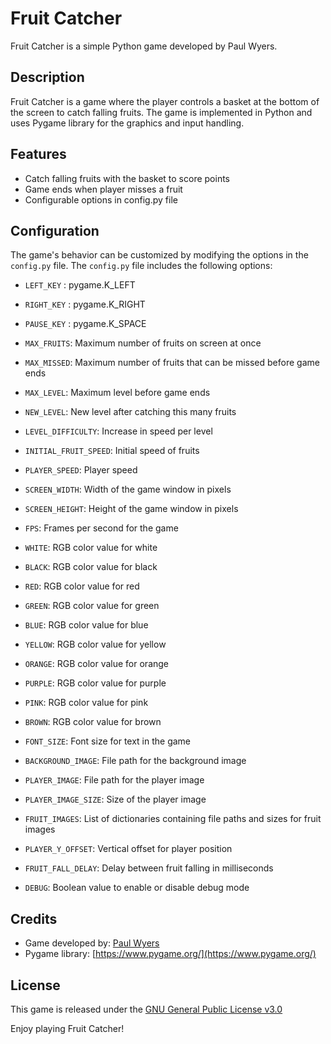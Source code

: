 # Fruit Catcher

Fruit Catcher is a simple Python game developed by Paul Wyers.

## Description

Fruit Catcher is a game where the player controls a basket at the bottom of the screen to catch falling fruits. 
The game is implemented in Python and uses Pygame library for the graphics and input handling.

## Features

- Catch falling fruits with the basket to score points
- Game ends when player misses a fruit 
- Configurable options in config.py file

## Configuration

The game's behavior can be customized by modifying the options in the `config.py` file. 
The `config.py` file includes the following options:

- `LEFT_KEY` : pygame.K_LEFT
- `RIGHT_KEY` : pygame.K_RIGHT
- `PAUSE_KEY` : pygame.K_SPACE

- `MAX_FRUITS`: Maximum number of fruits on screen at once
- `MAX_MISSED`: Maximum number of fruits that can be missed before game ends
- `MAX_LEVEL`: Maximum level before game ends
- `NEW_LEVEL`: New level after catching this many fruits
- `LEVEL_DIFFICULTY`: Increase in speed per level
- `INITIAL_FRUIT_SPEED`: Initial speed of fruits
- `PLAYER_SPEED`: Player speed

- `SCREEN_WIDTH`: Width of the game window in pixels
- `SCREEN_HEIGHT`: Height of the game window in pixels
- `FPS`: Frames per second for the game

- `WHITE`: RGB color value for white
- `BLACK`: RGB color value for black
- `RED`: RGB color value for red
- `GREEN`: RGB color value for green
- `BLUE`: RGB color value for blue
- `YELLOW`: RGB color value for yellow
- `ORANGE`: RGB color value for orange
- `PURPLE`: RGB color value for purple
- `PINK`: RGB color value for pink
- `BROWN`: RGB color value for brown

- `FONT_SIZE`: Font size for text in the game
- `BACKGROUND_IMAGE`: File path for the background image
- `PLAYER_IMAGE`: File path for the player image
- `PLAYER_IMAGE_SIZE`: Size of the player image
- `FRUIT_IMAGES`: List of dictionaries containing file paths and sizes for fruit images

- `PLAYER_Y_OFFSET`: Vertical offset for player position
- `FRUIT_FALL_DELAY`: Delay between fruit falling in milliseconds

- `DEBUG`: Boolean value to enable or disable debug mode

## Credits

- Game developed by: [Paul Wyers](https://github.com/w1s3on3/) 
- Pygame library: [https://www.pygame.org/](https://www.pygame.org/)

## License

This game is released under the [GNU General Public License v3.0](https://www.gnu.org/licenses/gpl-3.0.en.html)

Enjoy playing Fruit Catcher!

